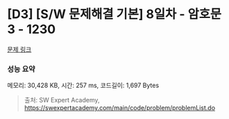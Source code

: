 # [D3] [S/W 문제해결 기본] 8일차 - 암호문3 - 1230 

[문제 링크](https://swexpertacademy.com/main/code/problem/problemDetail.do?contestProbId=AV14zIwqAHwCFAYD) 

### 성능 요약

메모리: 30,428 KB, 시간: 257 ms, 코드길이: 1,697 Bytes



> 출처: SW Expert Academy, https://swexpertacademy.com/main/code/problem/problemList.do